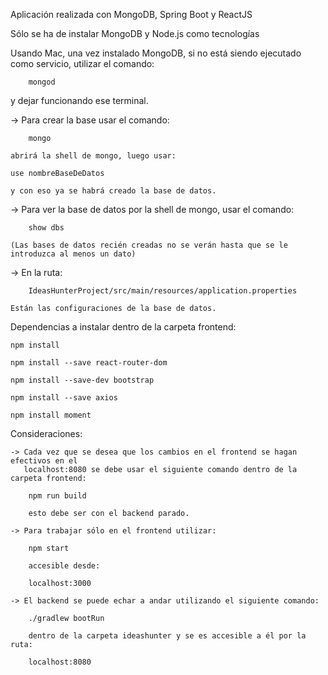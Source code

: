 Aplicación realizada con MongoDB, Spring Boot y ReactJS

Sólo se ha de instalar MongoDB y Node.js como tecnologías

Usando Mac, una vez instalado MongoDB, si no está siendo ejecutado como servicio, utilizar el comando:

        mongod

y dejar funcionando ese terminal.

-> Para crear la base usar el comando:

        mongo

    abrirá la shell de mongo, luego usar:

    use nombreBaseDeDatos

    y con eso ya se habrá creado la base de datos.

-> Para ver la base de datos por la shell de mongo, usar el comando:

        show dbs

    (Las bases de datos recién creadas no se verán hasta que se le introduzca al menos un dato)


-> En la ruta:

        IdeasHunterProject/src/main/resources/application.properties

    Están las configuraciones de la base de datos.



Dependencias a instalar dentro de la carpeta frontend:

    npm install

    npm install --save react-router-dom

    npm install --save-dev bootstrap

    npm install --save axios

    npm install moment

Consideraciones:

    -> Cada vez que se desea que los cambios en el frontend se hagan efectivos en el
       localhost:8080 se debe usar el siguiente comando dentro de la carpeta frontend:

        npm run build

        esto debe ser con el backend parado.

    -> Para trabajar sólo en el frontend utilizar:

        npm start

        accesible desde:

        localhost:3000

    -> El backend se puede echar a andar utilizando el siguiente comando:

        ./gradlew bootRun

        dentro de la carpeta ideashunter y se es accesible a él por la ruta:

        localhost:8080
